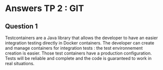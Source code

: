 # Answers TP 2 : GIT

## Question 1

Testcontainers are a Java library that allows the developer to have an easier integration testing
directly in Docker containers.
The developer can create and manage containers for integration tests : the test environnement creation
is easier. Those test containers have a production configuration.
Tests will be reliable and complete and the code is guaranteed to work in real situations.

